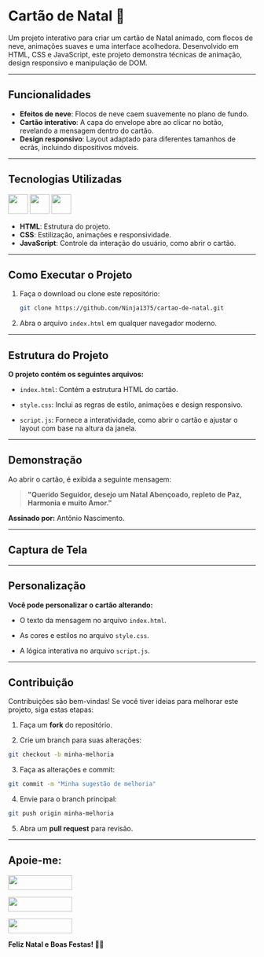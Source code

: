 # Cartão de Natal 🎄

Um projeto interativo para criar um cartão de Natal animado, com flocos de neve, animações suaves e uma interface acolhedora. Desenvolvido em HTML, CSS e JavaScript, este projeto demonstra técnicas de animação, design responsivo e manipulação de DOM.

---

## Funcionalidades

- **Efeitos de neve**: Flocos de neve caem suavemente no plano de fundo.
- **Cartão interativo**: A capa do envelope abre ao clicar no botão, revelando a mensagem dentro do cartão.
- **Design responsivo**: Layout adaptado para diferentes tamanhos de ecrãs, incluindo dispositivos móveis.

---

## Tecnologias Utilizadas

<a href="https://programartudo.blogspot.com/2024/11/html-tudo-o-que-precisa-para-comecar.html" target="_blank"><img loading="lazy" src="https://cdn.jsdelivr.net/gh/devicons/devicon/icons/html5/html5-original.svg" width="40" height="40"/></a> <a href="https://programartudo.blogspot.com/2024/11/css-como-dar-estilo-ao-teu-website.html" target="_blank"><img loading="lazy" src="https://cdn.jsdelivr.net/gh/devicons/devicon/icons/css3/css3-original.svg" width="40" height="40"/></a> <a href="https://programartudo.blogspot.com/2024/11/javascript-linguagem-dinamica-da-web.html" target="_blank"><img loading="lazy" src="https://cdn.jsdelivr.net/gh/devicons/devicon/icons/javascript/javascript-original.svg" width="40" height="40"/></a>

- **HTML**: Estrutura do projeto.
- **CSS**: Estilização, animações e responsividade.
- **JavaScript**: Controle da interação do usuário, como abrir o cartão.

---

## Como Executar o Projeto

1. Faça o download ou clone este repositório:
   ```bash
   git clone https://github.com/Ninja1375/cartao-de-natal.git
   ```
2. Abra o arquivo ```index.html``` em qualquer navegador moderno.

---

## Estrutura do Projeto

**O projeto contém os seguintes arquivos:**

- ```index.html```: Contém a estrutura HTML do cartão.

- ```style.css```: Inclui as regras de estilo, animações e design responsivo.

- ```script.js```: Fornece a interatividade, como abrir o cartão e ajustar o layout com base na altura da janela.

---

## Demonstração

Ao abrir o cartão, é exibida a seguinte mensagem:

>**"Querido Seguidor, desejo um Natal Abençoado, repleto de Paz, Harmonia e muito Amor."**

**Assinado por:** Antônio Nascimento.

---

## Captura de Tela
>
>
---

## Personalização

**Você pode personalizar o cartão alterando:**

- O texto da mensagem no arquivo ```index.html```.

- As cores e estilos no arquivo ```style.css```.

- A lógica interativa no arquivo ```script.js```.

---

## Contribuição

Contribuições são bem-vindas! Se você tiver ideias para melhorar este projeto, siga estas etapas:

1. Faça um **fork** do repositório.

2. Crie um branch para suas alterações:
```bash
git checkout -b minha-melhoria
```
3. Faça as alterações e commit:
```bash
git commit -m "Minha sugestão de melhoria"
```
4. Envie para o branch principal:
```bash
git push origin minha-melhoria
```
5. Abra um **pull request** para revisão.

---

## Apoie-me:

<a href="https://buymeacoffee.com/antonio13" target="_blank"><img loading="lazy" src="https://img.buymeacoffee.com/button-api/?text=Buy%20me%20a%20coffee&emoji=&slug=seu_nome_de_usuario&button_colour=FFDD00&font_colour=000000&font_family=Cookie&outline_colour=000000&coffee_colour=ffffff" width="130" height="30"></a>

<a href="https://www.paypal.com/donate/?hosted_button_id=DN574F28FYUNG" target="_blank"><img loading="lazy" src="https://upload.wikimedia.org/wikipedia/commons/b/b5/PayPal.svg" width="130" height="30"></a>

<a href="https://github.com/sponsors/Ninja1375" target="_blank"><img loading="lazy" src="https://img.shields.io/badge/-Sponsor-ea4aaa?style=for-the-badge&logo=github&logoColor=white" width="130" height="30"></a>

**Feliz Natal e Boas Festas! 🎅🎄**
